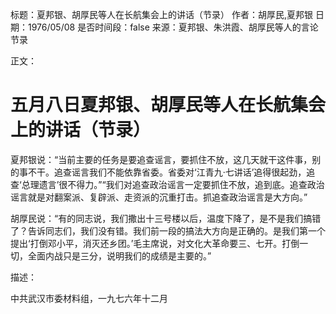 标题：夏邦银、胡厚民等人在长航集会上的讲话（节录）
作者：胡厚民,夏邦银
日期：1976/05/08
是否时间段：false
来源：夏邦银、朱洪霞、胡厚民等人的言论节录

正文：

# 五月八日夏邦银、胡厚民等人在长航集会上的讲话（节录）

夏邦银说：“当前主要的任务是要追查谣言，要抓住不放，这几天就干这件事，别的事不干。追查谣言我们不能依靠省委。省委对‘江青九·七讲话’追得很起劲，追查‘总理遗言’很不得力。”“我们对追查政治谣言一定要抓住不放，追到底。追查政治谣言就是对翻案派、复辟派、走资派的沉重打击。抓追查政治谣言是大方向。”

胡厚民说：“有的同志说，我们撒出十三号楼以后，温度下降了，是不是我们搞错了？告诉同志们，我们没有错。我们前一段的搞法大方向是正确的。是我们第一个提出‘打倒邓小平，消灭还乡团。’毛主席说，对文化大革命要三、七开。打倒一切，全面内战只是三分，说明我们的成绩是主要的。”

描述：

中共武汉市委材料组，一九七六年十二月

